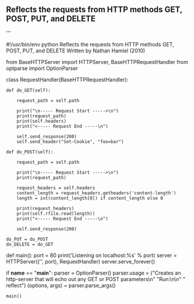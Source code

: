 Reflects the requests from HTTP methods GET, POST, PUT, and DELETE
-------------------------------------------------------------------

'''

#!/usr/bin/env python
Reflects the requests from HTTP methods GET, POST, PUT, and DELETE
Written by Nathan Hamiel (2010)

from BaseHTTPServer import HTTPServer, BaseHTTPRequestHandler
from optparse import OptionParser

class RequestHandler(BaseHTTPRequestHandler):
    
    def do_GET(self):
        
        request_path = self.path
        
        print("\n----- Request Start ----->\n")
        print(request_path)
        print(self.headers)
        print("<----- Request End -----\n")
        
        self.send_response(200)
        self.send_header("Set-Cookie", "foo=bar")
        
    def do_POST(self):
        
        request_path = self.path
        
        print("\n----- Request Start ----->\n")
        print(request_path)
        
        request_headers = self.headers
        content_length = request_headers.getheaders('content-length')
        length = int(content_length[0]) if content_length else 0
        
        print(request_headers)
        print(self.rfile.read(length))
        print("<----- Request End -----\n")
        
        self.send_response(200)
    
    do_PUT = do_POST
    do_DELETE = do_GET
        
def main():
    port = 80
    print('Listening on localhost:%s' % port)
    server = HTTPServer(('', port), RequestHandler)
    server.serve_forever()

        
if __name__ == "__main__":
    parser = OptionParser()
    parser.usage = ("Creates an http-server that will echo out any GET or POST parameters\n"
                    "Run:\n\n"
                    "   reflect")
    (options, args) = parser.parse_args()
    
    main()

```

